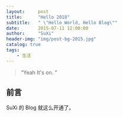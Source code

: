 ```yaml
---
layout:     post
title:      "Hello 2018"
subtitle:   " \"Hello World, Hello Blog\""
date:       2015-07-11 12:00:00
author:     "SuXi"
header-img: "img/post-bg-2015.jpg"
catalog: true
tags:
    - 生活
---
```


> “Yeah It's on. ”


## 前言

SuXi 的 Blog 就这么开通了。



